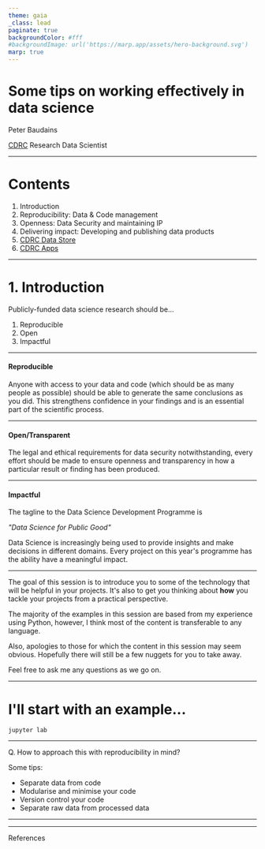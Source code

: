 ```yaml
---
theme: gaia
_class: lead
paginate: true
backgroundColor: #fff
#backgroundImage: url('https://marp.app/assets/hero-background.svg')
marp: true
---
```


# **Some tips on working effectively in data science**

Peter Baudains

[CDRC](https://cdrc.ac.uk) Research Data Scientist

---
# Contents

1. Introduction 
2. Reproducibility: Data & Code management
3. Openness: Data Security and maintaining IP 
4. Delivering impact: Developing and publishing data products
5. [CDRC Data Store](https://data.cdrc.ac.uk) 
6. [CDRC Apps](https://apps.cdrc.ac.uk)

---
# 1. Introduction

Publicly-funded data science research should be...

1. Reproducible
2. Open
3. Impactful

---
#### Reproducible
Anyone with access to your data and code (which should be as many people as possible) should be able to generate the same conclusions as you did. This strengthens confidence in your findings and is an essential part of the scientific process.

---
#### Open/Transparent
The legal and ethical requirements for data security notwithstanding, every effort should be made to ensure openness and transparency in how a particular result or finding has been produced. 

---
#### Impactful
The tagline to the Data Science Development Programme is

*"Data Science for Public Good"*

Data Science is increasingly being used to provide insights and make decisions in different domains. Every project on this year's programme has the ability have a meaningful impact. 

---

The goal of this session is to introduce you to some of the technology that will be helpful in your projects. It's also to get you thinking about **how** you tackle your projects from a practical perspective.

The majority of the examples in this session are based from my experience using Python, however, I think most of the content is transferable to any language. 

Also, apologies to those for which the content in this session may seem obvious. Hopefully there will still be a few nuggets for you to take away. 

Feel free to ask me any questions as we go on.

---

# I'll start with an example...

```
jupyter lab
```


---

Q. How to approach this with reproducibility in mind?

Some tips: 

- Separate data from code
- Modularise and minimise your code 
- Version control your code
- Separate raw data from processed data

---



---

References


